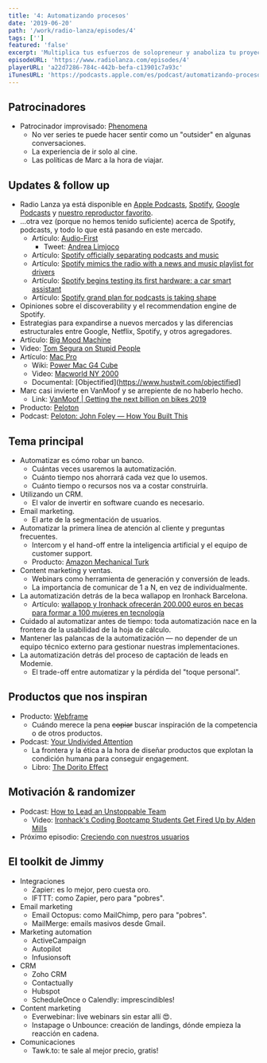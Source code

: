 ```yaml
---
title: '4: Automatizando procesos'
date: '2019-06-20'
path: '/work/radio-lanza/episodes/4'
tags: ['']
featured: 'false'
excerpt: 'Multiplica tus esfuerzos de solopreneur y anaboliza tu proyecto con nuestras sugerencias y productos de automatización. No te pierdas las teorías de Marc sobre cuándo debemos automatizar un proceso y cómo Jimmy automatizó la generación de leads en Modemie. Todo esto y mucho más en este nuevo episodio de Radio Lanza.'
episodeURL: 'https://www.radiolanza.com/episodes/4'
playerURL: 'a22d7286-784c-442b-befa-c13901c7a93c'
iTunesURL: 'https://podcasts.apple.com/es/podcast/automatizando-procesos/id1468000755?i=1000442104339'
---
```


## Patrocinadores

- Patrocinador improvisado: [Phenomena](http://www.phenomena-experience.com)
  - No ver series te puede hacer sentir como un "outsider" en algunas conversaciones.
  - La experiencia de ir solo al cine.
  - Las políticas de Marc a la hora de viajar.

## Updates & follow up

- Radio Lanza ya está disponible en [Apple Podcasts](https://podcasts.apple.com/es/podcast/radio-lanza/id1468000755), [Spotify](https://open.spotify.com/show/3P6zGrc3Mv8yHCKDXZsUQZ), [Google Podcasts](https://podcasts.google.com/?feed=aHR0cHM6Ly9mZWVkcy5zaW1wbGVjYXN0LmNvbS9sUjBxOVFlTg%3D%3D) y [nuestro reproductor favorito](https://overcast.fm/itunes1468000755).
- ...otra vez (porque no hemos tenido suficiente) acerca de Spotify, podcasts, y todo lo que está pasando en este mercado.
  - Artículo: [Audio-First](https://newsroom.spotify.com/2019-02-06/audio-first/)
    - Tweet: [Andrea Limjoco](https://twitter.com/andrealimjoco/status/1139218616036089857/)
  - Artículo: [Spotify officially separating podcasts and music](https://www.theverge.com/2019/6/13/18663314/spotify-library-premium-user-update-podcast-music)
  - Artículo: [Spotify mimics the radio with a news and music playlist for drivers](https://www.theverge.com/2019/6/12/18662060/spotify-your-daily-drive-playlist-update)
  - Artículo: [Spotify begins testing its first hardware: a car smart assistant](https://www.theverge.com/circuitbreaker/2019/5/17/18628772/spotify-car-thing-audio-experience-data-premium-assistant)
  - Artículo: [Spotify grand plan for podcasts is taking shape](https://www.theverge.com/2019/3/5/18243729/spotify-podcast-strategy-gimlet-media-anchor-purchase)
- Opiniones sobre el discoverability y el recommendation engine de Spotify.
- Estrategias para expandirse a nuevos mercados y las diferencias estructurales entre Google, Netflix, Spotify, y otros agregadores.
- Artículo: [Big Mood Machine](https://thebaffler.com/downstream/big-mood-machine-pelly)
- Video: [Tom Segura on Stupid People](https://www.youtube.com/watch?v=H09tLk1LnOY)
- Artículo: [Mac Pro](https://www.arun.is/blog/mac-pro/)
  - Wiki: [Power Mac G4 Cube](https://en.wikipedia.org/wiki/Power_Mac_G4_Cube)
  - Video: [Macworld NY 2000](https://youtu.be/rsLmMi49o48)
  - Documental: [Objectified](https://www.hustwit.com/objectified]
- Marc casi invierte en VanMoof y se arrepiente de no haberlo hecho.
  - Link: [VanMoof | Getting the next billion on bikes 2019](https://www.oneplanetcrowd.com/en/project/200360/description)
- Producto: [Peloton](https://www.onepeloton.com)
- Podcast: [Peloton: John Foley — How You Built This](https://podcasts.apple.com/us/podcast/live-episode-peloton-john-foley/id1150510297?i=1000436798099)

## Tema principal

- Automatizar es cómo robar un banco.
  - Cuántas veces usaremos la automatización.
  - Cuánto tiempo nos ahorrará cada vez que lo usemos.
  - Cuánto tiempo o recursos nos va a costar construirla.
- Utilizando un CRM.
  - El valor de invertir en software cuando es necesario.
- Email marketing.
  - El arte de la segmentación de usuarios.
- Automatizar la primera línea de atención al cliente y preguntas frecuentes.
  - Intercom y el hand-off entre la inteligencia artificial y el equipo de customer support.
  - Producto: [Amazon Mechanical Turk](https://www.mturk.com)
- Content marketing y ventas.
  - Webinars como herramienta de generación y conversión de leads.
  - La importancia de comunicar de 1 a N, en vez de individualmente.
- La automatización detrás de la beca wallapop en Ironhack Barcelona.
  - Artículo: [wallapop y Ironhack ofrecerán 200.000 euros en becas para formar a 100 mujeres en tecnología](https://www.genbeta.com/actualidad/wallapop-y-ironhack-ofreceran-200-000-euros-en-becas-para-formar-a-100-mujeres-en-tecnologia)
- Cuidado al automatizar antes de tiempo: toda automatización nace en la frontera de la usabilidad de la hoja de cálculo.
- Mantener las palancas de la automatización — no depender de un equipo técnico externo para gestionar nuestras implementaciones.
- La automatización detrás del proceso de captación de leads en Modemie.
  - El trade-off entre automatizar y la pérdida del "toque personal".

## Productos que nos inspiran

- Producto: [Webframe](https://webframe.xyz/)
  - Cuándo merece la pena ~~copiar~~ buscar inspiración de la competencia o de otros productos.
- Podcast: [Your Undivided Attention](https://humanetech.com/podcast/)
  - La frontera y la ética a la hora de diseñar productos que explotan la condición humana para conseguir engagement.
  - Libro: [The Dorito Effect](https://www.amazon.com/dp/1476724237/)

## Motivación & randomizer

- Podcast: [How to Lead an Unstoppable Team](https://www.artofmanliness.com/articles/podcast-516-how-to-lead-an-unstoppable-team/)
  - Video: [Ironhack's Coding Bootcamp Students Get Fired Up by Alden Mills](https://www.youtube.com/watch?v=iP8kT3reQg0)
- Próximo episodio: [Creciendo con nuestros usuarios](https://radiolanza.com/episodes/5)

## El toolkit de Jimmy

- Integraciones
  - Zapier: es lo mejor, pero cuesta oro.
  - IFTTT: como Zapier, pero para "pobres".
- Email marketing
  - Email Octopus: como MailChimp, pero para "pobres".
  - MailMerge: emails masivos desde Gmail.
- Marketing automation
  - ActiveCampaign
  - Autopilot
  - Infusionsoft
- CRM
  - Zoho CRM
  - Contactually
  - Hubspot
  - ScheduleOnce o Calendly: imprescindibles!
- Content marketing
  - Everwebinar: live webinars sin estar allí 😍.
  - Instapage o Unbounce: creación de landings, dónde empieza la reacción en cadena.
- Comunicaciones
  - Tawk.to: te sale al mejor precio, gratis!
